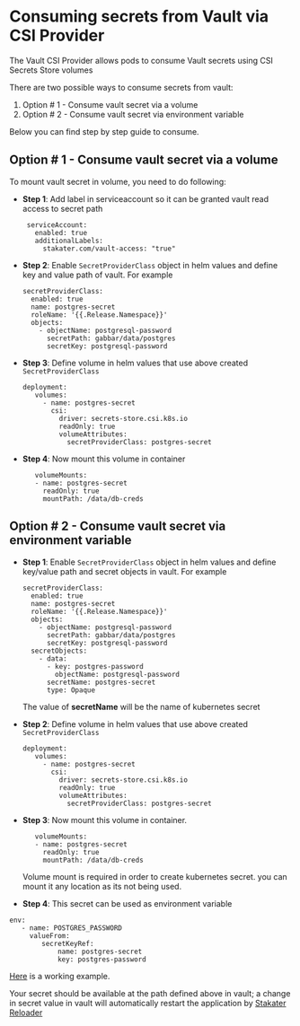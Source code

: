 # Consuming secrets from Vault via CSI Provider

The Vault CSI Provider allows pods to consume Vault secrets using CSI Secrets Store volumes

There are two possible ways to consume secrets from vault:

1. Option # 1 - Consume vault secret via a volume
2. Option # 2 - Consume vault secret via environment variable

Below you can find step by step guide to consume.

## Option # 1 - Consume vault secret via a volume

To mount vault secret in volume, you need to do following:

- **Step 1**: Add label in serviceaccount so it can be granted vault read access to secret path
     ```
      serviceAccount:
        enabled: true
        additionalLabels: 
          stakater.com/vault-access: "true"
     ```

- **Step 2**: Enable ```SecretProviderClass``` object in helm values and define key and value path of vault. For example

    ```
    secretProviderClass:
      enabled: true
      name: postgres-secret
      roleName: '{{.Release.Namespace}}'
      objects: 
        - objectName: postgresql-password
          secretPath: gabbar/data/postgres
          secretKey: postgresql-password
    ``` 

- **Step 3**: Define volume in helm values that use above created ```SecretProviderClass```
  
    ```
    deployment:
       volumes: 
         - name: postgres-secret
           csi:
             driver: secrets-store.csi.k8s.io
             readOnly: true
             volumeAttributes:
               secretProviderClass: postgres-secret
    ```
    
- **Step 4**: Now mount this volume in container
  
  ```
     volumeMounts:
     - name: postgres-secret
       readOnly: true
       mountPath: /data/db-creds
  ```

## Option # 2 - Consume vault secret via environment variable

- **Step 1**: Enable ```SecretProviderClass``` object in helm values and define key/value path and secret objects in vault. For example

    ```
    secretProviderClass:
      enabled: true
      name: postgres-secret
      roleName: '{{.Release.Namespace}}'
      objects: 
        - objectName: postgresql-password
          secretPath: gabbar/data/postgres
          secretKey: postgresql-password
      secretObjects:
        - data:
          - key: postgres-password
            objectName: postgresql-password
          secretName: postgres-secret
          type: Opaque 
    ``` 
   
   The value of **secretName** will be the name of kubernetes secret

- **Step 2**: Define volume in helm values that use above created ```SecretProviderClass```
  
    ```
    deployment:
       volumes: 
         - name: postgres-secret
           csi:
             driver: secrets-store.csi.k8s.io
             readOnly: true
             volumeAttributes:
               secretProviderClass: postgres-secret
    ```

- **Step 3**: Now mount this volume in container. 
  
  ```
     volumeMounts:
     - name: postgres-secret
       readOnly: true
       mountPath: /data/db-creds
  ```
  
  Volume mount is required in order to create kubernetes secret. you can mount it any location as its not being used.

- **Step 4**: This secret can be used as environment variable 

```
env:
   - name: POSTGRES_PASSWORD
     valueFrom:
        secretKeyRef:
            name: postgres-secret
            key: postgres-password
```

[Here](https://github.com/stakater-lab/stakater-nordmart-review/blob/main/deploy/values.yaml#L24) is a working example.

Your secret should be available at the path defined above in vault; a change in secret value in vault will automatically restart the application by [Stakater Reloader](https://github.com/stakater/Reloader)
